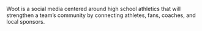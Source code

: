Woot is a social media centered around high school athletics that will strengthen a team’s community by connecting athletes, fans, coaches, and local sponsors.